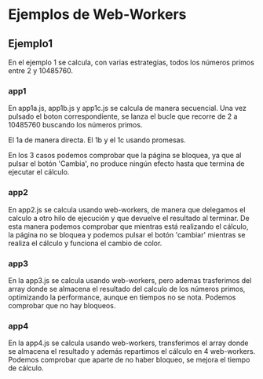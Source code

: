 # Ejemplos de Web-Workers

## Ejemplo1

En el ejemplo 1 se calcula, con varias estrategias, todos los números primos entre 2 y 10485760.

### app1

En app1a.js, app1b.js y app1c.js se calcula de manera secuencial. Una vez pulsado el boton correspondiente, se lanza el bucle que recorre de 2 a 10485760 buscando los números primos.

El 1a de manera directa.
El 1b y el 1c usando promesas.

En los 3 casos podemos comprobar que la página se bloquea, ya que al pulsar el botón 'Cambia', no produce ningún efecto hasta que termina de ejecutar el cálculo.

### app2

En app2.js se calcula usando web-workers, de manera que delegamos el calculo a otro hilo de ejecución y que devuelve el resultado al terminar.
De esta manera podemos comprobar que mientras está realizando el cálculo, la página no se bloquea y podemos pulsar el botón 'cambiar' mientras se realiza el cálculo y funciona el cambio de color.

### app3

En la app3.js se calcula usando web-workers, pero ademas trasferimos del array donde se almacena el resultado del calculo de los números primos, optimizando la performance, aunque en tiempos no se nota.
Podemos comprobar que no hay bloqueos.

### app4

En la app4.js se calcula usando web-workers, transferimos el array donde se almacena el resultado y además repartimos el cálculo en 4 web-workers.
Podemos comprobar que aparte de no haber bloqueo, se mejora el tiempo de cálculo.
